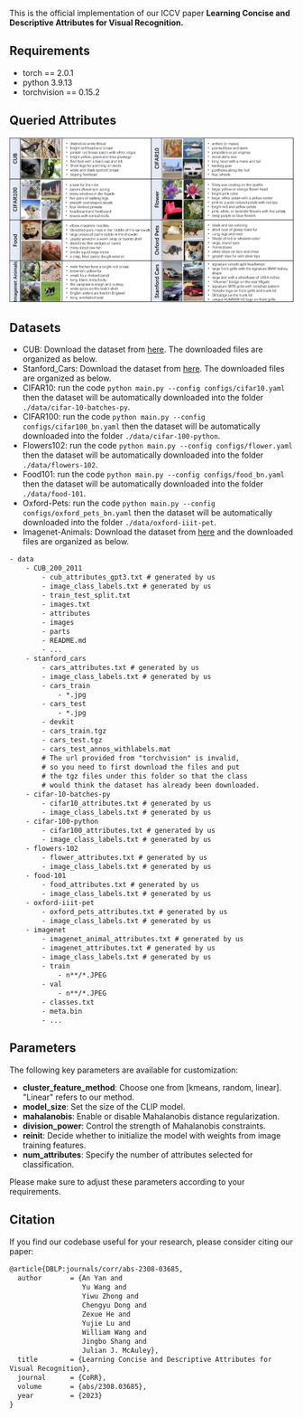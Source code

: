 This is the official implementation of our ICCV paper **Learning Concise and Descriptive Attributes for Visual Recognition.**

## Requirements
+ torch == 2.0.1
+ python 3.9.13
+ torchvision == 0.15.2

## Queried Attributes
![Attributes](assets/attributes.png)

## Datasets
+ CUB: Download the dataset from [here](https://www.kaggle.com/datasets/wenewone/cub2002011). The downloaded files are organized as below. 
+ Stanford_Cars: Download the dataset from [here](https://www.kaggle.com/datasets/jessicali9530/stanford-cars-dataset). The downloaded files are organized as below. 
+ CIFAR10: run the code `python main.py --config configs/cifar10.yaml` then the dataset will be automatically downloaded into the folder `./data/cifar-10-batches-py`. 
+ CIFAR100: run the code `python main.py --config configs/cifar100_bn.yaml` then the dataset will be automatically downloaded into the folder `./data/cifar-100-python`. 
+ Flowers102: run the code `python main.py --config configs/flower.yaml` then the dataset will be automatically downloaded into the folder `./data/flowers-102`. 
+ Food101: run the code `python main.py --config configs/food_bn.yaml` then the dataset will be automatically downloaded into the folder `./data/food-101`. 
+ Oxford-Pets: run the code `python main.py --config configs/oxford_pets_bn.yaml` then the dataset will be automatically downloaded into the folder `./data/oxford-iiit-pet`. 
+ Imagenet-Animals: Download the dataset from [here](https://www.image-net.org/) and the downloaded files are organized as below. 
```
- data
    - CUB_200_2011
        - cub_attributes_gpt3.txt # generated by us
        - image_class_labels.txt # generated by us
        - train_test_split.txt
        - images.txt
        - attributes
        - images
        - parts
        - README.md
        - ...
    - stanford_cars
        - cars_attributes.txt # generated by us
        - image_class_labels.txt # generated by us
        - cars_train
            - *.jpg
        - cars_test
            - *.jpg
        - devkit
        - cars_train.tgz
        - cars_test.tgz
        - cars_test_annos_withlabels.mat
        # The url provided from "torchvision" is invalid, 
        # so you need to first download the files and put 
        # the tgz files under this folder so that the class 
        # would think the dataset has already been downloaded.
    - cifar-10-batches-py
        - cifar10_attributes.txt # generated by us
        - image_class_labels.txt # generated by us
    - cifar-100-python
        - cifar100_attributes.txt # generated by us
        - image_class_labels.txt # generated by us
    - flowers-102
        - flower_attributes.txt # generated by us
        - image_class_labels.txt # generated by us
    - food-101
        - food_attributes.txt # generated by us
        - image_class_labels.txt # generated by us
    - oxford-iiit-pet
        - oxford_pets_attributes.txt # generated by us
        - image_class_labels.txt # generated by us
    - imagenet
        - imagenet_animal_attributes.txt # generated by us
        - imagenet_attributes.txt # generated by us
        - image_class_labels.txt # generated by us
        - train
            - n**/*.JPEG
        - val
            - n**/*.JPEG
        - classes.txt
        - meta.bin
        - ...
```

## Parameters

The following key parameters are available for customization:

- **cluster_feature_method**: Choose one from [kmeans, random, linear]. "Linear" refers to our method.
- **model_size**: Set the size of the CLIP model.
- **mahalanobis**: Enable or disable Mahalanobis distance regularization.
- **division_power**: Control the strength of Mahalanobis constraints.
- **reinit**: Decide whether to initialize the model with weights from image training features.
- **num_attributes**: Specify the number of attributes selected for classification.

Please make sure to adjust these parameters according to your requirements.

## Citation

If you find our codebase useful for your research, please consider citing our paper:

```
@article{DBLP:journals/corr/abs-2308-03685,
  author       = {An Yan and
                  Yu Wang and
                  Yiwu Zhong and
                  Chengyu Dong and
                  Zexue He and
                  Yujie Lu and
                  William Wang and
                  Jingbo Shang and
                  Julian J. McAuley},
  title        = {Learning Concise and Descriptive Attributes for Visual Recognition},
  journal      = {CoRR},
  volume       = {abs/2308.03685},
  year         = {2023}
}
```
